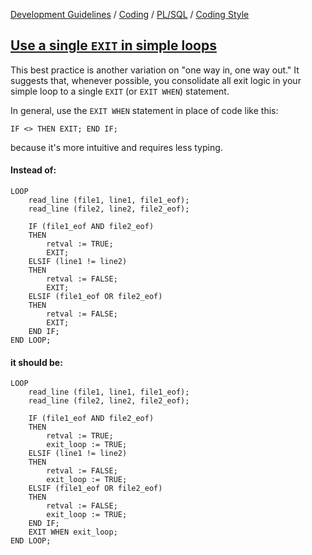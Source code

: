 [Development Guidelines](../../../../README.md) / [Coding](../../../../README.md#coding) / [PL/SQL](../../../../README.md#coding_pl_sql) / [Coding Style](../../../../doc/coding/pl_sql/coding_style.md)

## [Use a single `EXIT` in simple loops](../../../../doc/coding/pl_sql/coding_style.md#SimpleExit)

This best practice is another variation on "one way in, one way out." It suggests that, whenever possible, you consolidate all exit logic in your simple loop to a single `EXIT` (or `EXIT WHEN`) statement.

In general, use the `EXIT WHEN` statement in place of code like this:

```PLSQL
IF <> THEN EXIT; END IF;
```

because it's more intuitive and requires less typing.

#### Instead of:

```PLSQL
LOOP
    read_line (file1, line1, file1_eof);
    read_line (file2, line2, file2_eof);
    
    IF (file1_eof AND file2_eof)
    THEN
        retval := TRUE;
        EXIT;
    ELSIF (line1 != line2)
    THEN
        retval := FALSE;
        EXIT;
    ELSIF (file1_eof OR file2_eof)
    THEN
        retval := FALSE;
        EXIT;
    END IF;
END LOOP;
```

#### it should be:

```PLSQL
LOOP
    read_line (file1, line1, file1_eof);
    read_line (file2, line2, file2_eof);
    
    IF (file1_eof AND file2_eof)
    THEN
        retval := TRUE;
        exit_loop := TRUE;
    ELSIF (line1 != line2)
    THEN
        retval := FALSE;
        exit_loop := TRUE;
    ELSIF (file1_eof OR file2_eof)
    THEN
        retval := FALSE;
        exit_loop := TRUE;
    END IF;
    EXIT WHEN exit_loop;
END LOOP;
```
